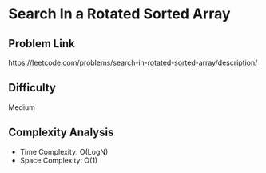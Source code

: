 # Search In a Rotated Sorted Array

## Problem Link

https://leetcode.com/problems/search-in-rotated-sorted-array/description/

## Difficulty

Medium

## Complexity Analysis

* Time Complexity: O(LogN)
* Space Complexity: O(1)
